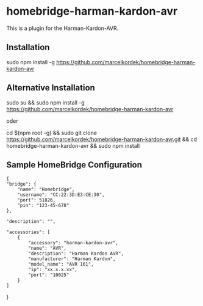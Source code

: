 # homebridge-harman-kardon-avr
This is a plugin for the Harman-Kardon-AVR.

Installation
--------------------
sudo npm install -g https://github.com/marcelkordek/homebridge-harman-kardon-avr

Alternative Installation
--------------------
sudo su && sudo npm install -g https://github.com/marcelkordek/homebridge-harman-kardon-avr

oder 

cd $(npm root -g) && sudo git clone https://github.com/marcelkordek/homebridge-harman-kardon-avr.git && cd homebridge-harman-kardon-avr && sudo npm install

Sample HomeBridge Configuration
--------------------
    {
    "bridge": {
        "name": "Homebridge",
        "username": "CC:22:3D:E3:CE:30",
        "port": 51826,
        "pin": "123-45-678"
    },

    "description": "",

    "accessories": [
        {
            "accessory": "harman-kardon-avr",
            "name": "AVR",
            "description": "Harman Kardon AVR",
            "manufacturer": "Harman Kardon",
            "model_name": "AVR 161",
            "ip": "xx.x.x.xx",
            "port": "10025"
        }
    ]
}
